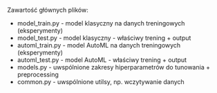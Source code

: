 Zawartość głównych plików:
- model_train.py - model klasyczny na danych treningowych (eksperymenty)
- model_test.py - model klasyczny - właściwy trening + output
- automl_train.py - model AutoML na danych treningowych (eksperymenty)
- automl_test.py - model AutoML - właściwy trening + output
- models.py - uwspólnione zakresy hiperparametrów do tunowania + preprocessing
- common.py - uwspólnione utilsy, np. wczytywanie danych
